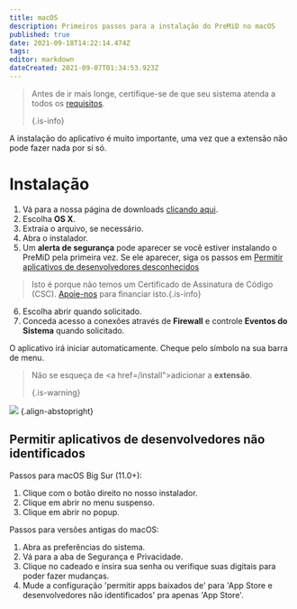 ```yaml
---
title: macOS
description: Primeiros passos para a instalação do PreMiD no macOS
published: true
date: 2021-09-18T14:22:14.474Z
tags: 
editor: markdown
dateCreated: 2021-09-07T01:34:53.923Z
---
```


> Antes de ir mais longe, certifique-se de que seu sistema atenda a todos os [requisitos](/install/requirements). 
> 
> {.is-info}

A instalação do aplicativo é muito importante, uma vez que a extensão não pode fazer nada por si só.

# Instalação
1. Vá para a nossa página de downloads [clicando aqui](https://premid.app/downloads).
2. Escolha **OS X**.
3. Extraia o arquivo, se necessário.
4. Abra o instalador.
5. Um **alerta de segurança** pode aparecer se você estiver instalando o PreMiD pela primeira vez. Se ele aparecer, siga os passos em [Permitir aplicativos de desenvolvedores desconhecidos](https://docs.premid.app/install/macos#allow-apps-from-unidentified-developers)
> Isto é porque não temos um Certificado de Assinatura de Código (CSC). [Apoie-nos](https://www.patreon.com/Timeraa) para financiar isto.{.is-info}
6. Escolha abrir quando solicitado.
7. Conceda acesso a conexões através de **Firewall** e controle **Eventos do Sistema** quando solicitado.

O aplicativo irá iniciar automaticamente. Cheque pelo símbolo na sua barra de menu.

> Não se esqueça de <a href=/install">adicionar a **extensão**</a>. 
> 
> {.is-warning}

![](https://img.icons8.com/color/2x/mac-logo.png) {.align-abstopright}

## Permitir aplicativos de desenvolvedores não identificados
Passos para macOS Big Sur (11.0+):
1. Clique com o botão direito no nosso instalador.
2. Clique em abrir no menu suspenso.
3. Clique em abrir no popup.

Passos para versões antigas do macOS:
1. Abra as preferências do sistema.
2. Vá para a aba de Segurança e Privacidade.
3. Clique no cadeado e insira sua senha ou verifique suas digitais para poder fazer mudanças.
4. Mude a configuração 'permitir apps baixados de' para 'App Store e desenvolvedores não identificados' pra apenas 'App Store'.